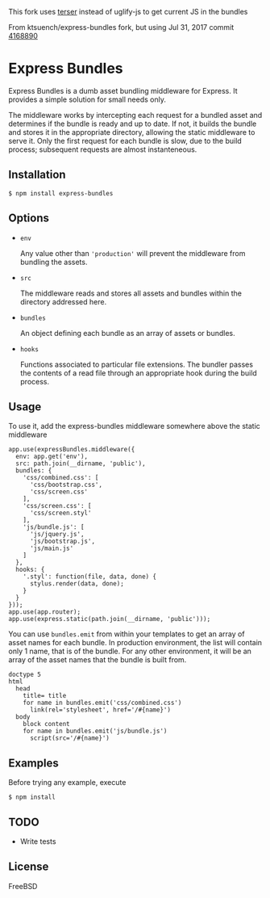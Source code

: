 This fork uses [terser](https://www.npmjs.com/package/terser) instead of uglify-js to get current JS in the bundles

From ktsuench/express-bundles fork, but using Jul 31, 2017 commit [4168890](https://github.com/jeffreypriebe/express-bundles/commit/41688909dd287b8566c38dc79807587d509f28e9)

# Express Bundles

Express Bundles is a dumb asset bundling middleware for Express. It provides a simple solution for small needs only.

The middleware works by intercepting each request for a bundled asset and determines if the bundle is ready and up to date. If not, it builds the bundle and stores it in the appropriate directory, allowing the static middleware to serve it. Only the first request for each bundle is slow, due to the build process; subsequent requests are almost instanteneous.

## Installation

    $ npm install express-bundles

## Options

* `env`

  Any value other than `'production'` will prevent the middleware from bundling the assets.

* `src`

  The middleware reads and stores all assets and bundles within the directory addressed here.

* `bundles`

  An object defining each bundle as an array of assets or bundles.

* `hooks`

  Functions associated to particular file extensions. The bundler passes the contents of a read file through an appropriate hook during the build process.

## Usage

To use it, add the express-bundles middleware somewhere above the static middleware

    app.use(expressBundles.middleware({
      env: app.get('env'),
      src: path.join(__dirname, 'public'),
      bundles: {
        'css/combined.css': [
          'css/bootstrap.css',
          'css/screen.css'
        ],
        'css/screen.css': [
          'css/screen.styl'
        ],
        'js/bundle.js': [
          'js/jquery.js',
          'js/bootstrap.js',
          'js/main.js'
        ]
      },
      hooks: {
        '.styl': function(file, data, done) {
          stylus.render(data, done);
        }
      }
    }));
    app.use(app.router);
    app.use(express.static(path.join(__dirname, 'public')));

You can use `bundles.emit` from within your templates to get an array of asset names for each bundle. In production environment, the list will contain only 1 name, that is of the bundle. For any other environment, it will be an array of the asset names that the bundle is built from.

    doctype 5
    html
      head
        title= title
        for name in bundles.emit('css/combined.css')
          link(rel='stylesheet', href='/#{name}')
      body
        block content
        for name in bundles.emit('js/bundle.js')
          script(src='/#{name}')

## Examples

Before trying any example, execute

    $ npm install

## TODO

* Write tests

## License

FreeBSD